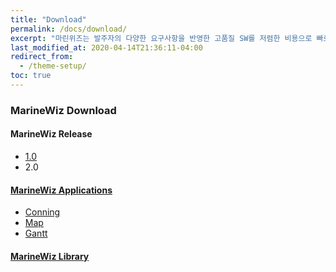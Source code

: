 ```yaml
---
title: "Download"
permalink: /docs/download/
excerpt: "마린위즈는 발주자의 다양한 요구사항을 반영한 고품질 SW를 저렴한 비용으로 빠르게 개발 가능한 조선해양특화 SW통합개발도구이다."
last_modified_at: 2020-04-14T21:36:11-04:00
redirect_from:
  - /theme-setup/
toc: true
---
```

### MarineWiz Download
#### MarineWiz Release
  - [1.0](https://github.com/MarineWiz/MarineWiz-Release)
  - 2.0

#### [MarineWiz Applications](https://github.com/MarineWiz/MarineWiz-Applications)
  - [Conning](https://github.com/MarineWiz/MarineWiz-Applications/tree/master/Conning)
  - [Map](https://github.com/MarineWiz/MarineWiz-Applications/tree/master/Map)
  - [Gantt](https://github.com/MarineWiz/MarineWiz-Applications/tree/master/Gantt)

#### [MarineWiz Library](https://github.com/MarineWiz/MarineWiz-Libraries)

